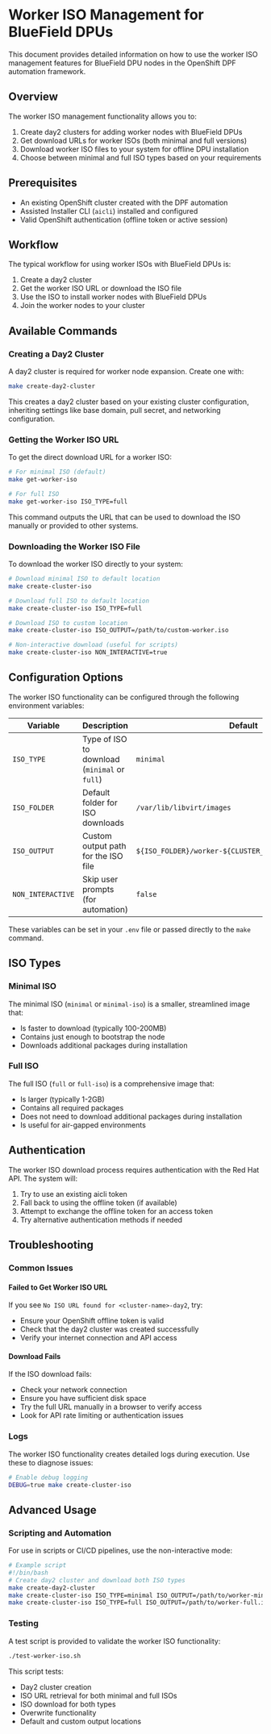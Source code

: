 # Worker ISO Management for BlueField DPUs

This document provides detailed information on how to use the worker ISO management features for BlueField DPU nodes in the OpenShift DPF automation framework.

## Overview

The worker ISO management functionality allows you to:

1. Create day2 clusters for adding worker nodes with BlueField DPUs
2. Get download URLs for worker ISOs (both minimal and full versions)
3. Download worker ISO files to your system for offline DPU installation
4. Choose between minimal and full ISO types based on your requirements

## Prerequisites

- An existing OpenShift cluster created with the DPF automation
- Assisted Installer CLI (`aicli`) installed and configured
- Valid OpenShift authentication (offline token or active session)

## Workflow

The typical workflow for using worker ISOs with BlueField DPUs is:

1. Create a day2 cluster
2. Get the worker ISO URL or download the ISO file
3. Use the ISO to install worker nodes with BlueField DPUs
4. Join the worker nodes to your cluster

## Available Commands

### Creating a Day2 Cluster

A day2 cluster is required for worker node expansion. Create one with:

```bash
make create-day2-cluster
```

This creates a day2 cluster based on your existing cluster configuration, inheriting settings like base domain, pull secret, and networking configuration.

### Getting the Worker ISO URL

To get the direct download URL for a worker ISO:

```bash
# For minimal ISO (default)
make get-worker-iso

# For full ISO
make get-worker-iso ISO_TYPE=full
```

This command outputs the URL that can be used to download the ISO manually or provided to other systems.

### Downloading the Worker ISO File

To download the worker ISO directly to your system:

```bash
# Download minimal ISO to default location
make create-cluster-iso

# Download full ISO to default location
make create-cluster-iso ISO_TYPE=full

# Download ISO to custom location
make create-cluster-iso ISO_OUTPUT=/path/to/custom-worker.iso

# Non-interactive download (useful for scripts)
make create-cluster-iso NON_INTERACTIVE=true
```

## Configuration Options

The worker ISO functionality can be configured through the following environment variables:

| Variable | Description | Default |
|----------|-------------|---------|
| `ISO_TYPE` | Type of ISO to download (`minimal` or `full`) | `minimal` |
| `ISO_FOLDER` | Default folder for ISO downloads | `/var/lib/libvirt/images` |
| `ISO_OUTPUT` | Custom output path for the ISO file | `${ISO_FOLDER}/worker-${CLUSTER_NAME}-${iso_type}.iso` |
| `NON_INTERACTIVE` | Skip user prompts (for automation) | `false` |

These variables can be set in your `.env` file or passed directly to the `make` command.

## ISO Types

### Minimal ISO

The minimal ISO (`minimal` or `minimal-iso`) is a smaller, streamlined image that:
- Is faster to download (typically 100-200MB)
- Contains just enough to bootstrap the node
- Downloads additional packages during installation

### Full ISO

The full ISO (`full` or `full-iso`) is a comprehensive image that:
- Is larger (typically 1-2GB)
- Contains all required packages
- Does not need to download additional packages during installation
- Is useful for air-gapped environments

## Authentication

The worker ISO download process requires authentication with the Red Hat API. The system will:

1. Try to use an existing aicli token
2. Fall back to using the offline token (if available)
3. Attempt to exchange the offline token for an access token
4. Try alternative authentication methods if needed

## Troubleshooting

### Common Issues

#### Failed to Get Worker ISO URL

If you see `No ISO URL found for <cluster-name>-day2`, try:
- Ensure your OpenShift offline token is valid
- Check that the day2 cluster was created successfully
- Verify your internet connection and API access

#### Download Fails

If the ISO download fails:
- Check your network connection
- Ensure you have sufficient disk space
- Try the full URL manually in a browser to verify access
- Look for API rate limiting or authentication issues

### Logs

The worker ISO functionality creates detailed logs during execution. Use these to diagnose issues:

```bash
# Enable debug logging
DEBUG=true make create-cluster-iso
```

## Advanced Usage

### Scripting and Automation

For use in scripts or CI/CD pipelines, use the non-interactive mode:

```bash
# Example script
#!/bin/bash
# Create day2 cluster and download both ISO types
make create-day2-cluster
make create-cluster-iso ISO_TYPE=minimal ISO_OUTPUT=/path/to/worker-minimal.iso NON_INTERACTIVE=true
make create-cluster-iso ISO_TYPE=full ISO_OUTPUT=/path/to/worker-full.iso NON_INTERACTIVE=true
```

### Testing

A test script is provided to validate the worker ISO functionality:

```bash
./test-worker-iso.sh
```

This script tests:
- Day2 cluster creation
- ISO URL retrieval for both minimal and full ISOs
- ISO download for both types
- Overwrite functionality
- Default and custom output locations 